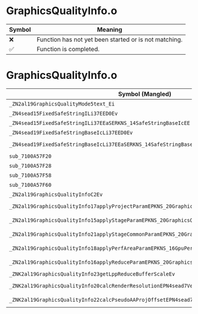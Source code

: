 # GraphicsQualityInfo.o
| Symbol | Meaning 
| ------------- | ------------- 
| :x: | Function has not yet been started or is not matching. 
| :white_check_mark: | Function is completed. 


# GraphicsQualityInfo.o
| Symbol (Mangled) | Symbol (Demangled) | Decompiled? |
| ------------- |  ------------- | ------------- |
| `_ZN2al19GraphicsQualityMode5text_Ei` | `al::GraphicsQualityMode::text_(int)` | :white_check_mark: |
| `_ZN4sead15FixedSafeStringILi37EED0Ev` | `sead::FixedSafeString<37>::~FixedSafeString()` | :white_check_mark: |
| `_ZN4sead15FixedSafeStringILi37EEaSERKNS_14SafeStringBaseIcEE` | `sead::FixedSafeString<37>::operator=(sead::SafeStringBase<char> const&)` | :white_check_mark: |
| `_ZN4sead19FixedSafeStringBaseIcLi37EED0Ev` | `sead::FixedSafeStringBase<char,37>::~FixedSafeStringBase()` | :white_check_mark: |
| `_ZN4sead19FixedSafeStringBaseIcLi37EEaSERKNS_14SafeStringBaseIcEE` | `sead::FixedSafeStringBase<char,37>::operator=(sead::SafeStringBase<char> const&)` | :white_check_mark: |
| `sub_7100A57F20` | `` | :white_check_mark: |
| `sub_7100A57F28` | `` | :white_check_mark: |
| `sub_7100A57F58` | `` | :white_check_mark: |
| `sub_7100A57F60` | `` | :white_check_mark: |
| `_ZN2al19GraphicsQualityInfoC2Ev` | `al::GraphicsQualityInfo::GraphicsQualityInfo(void)` | :white_check_mark: |
| `_ZN2al19GraphicsQualityInfo17applyProjectParamEPKNS_20GraphicsQualityParamE` | `al::GraphicsQualityInfo::applyProjectParam(al::GraphicsQualityParam const*)` | :white_check_mark: |
| `_ZN2al19GraphicsQualityInfo15applyStageParamEPKNS_20GraphicsQualityParamE` | `al::GraphicsQualityInfo::applyStageParam(al::GraphicsQualityParam const*)` | :white_check_mark: |
| `_ZN2al19GraphicsQualityInfo21applyStageCommonParamEPKNS_20GraphicsQualityParamE` | `al::GraphicsQualityInfo::applyStageCommonParam(al::GraphicsQualityParam const*)` | :white_check_mark: |
| `_ZN2al19GraphicsQualityInfo18applyPerfAreaParamEPKNS_16GpuPerfAreaParamE` | `al::GraphicsQualityInfo::applyPerfAreaParam(al::GpuPerfAreaParam const*)` | :white_check_mark: |
| `_ZN2al19GraphicsQualityInfo16applyReduceParamEPKNS_20GraphicsQualityParamEii` | `al::GraphicsQualityInfo::applyReduceParam(al::GraphicsQualityParam const*,int,int)` | :white_check_mark: |
| `_ZNK2al19GraphicsQualityInfo23getLppReduceBufferScaleEv` | `al::GraphicsQualityInfo::getLppReduceBufferScale(void)const` | :white_check_mark: |
| `_ZNK2al19GraphicsQualityInfo20calcRenderResolutionEPN4sead7Vector2IiEERKS3_RKNS_8ViewInfoE` | `al::GraphicsQualityInfo::calcRenderResolution(sead::Vector2<int> *,sead::Vector2<int> const&,al::ViewInfo const&)const` | :white_check_mark: |
| `_ZNK2al19GraphicsQualityInfo22calcPseudoAAProjOffsetEPN4sead7Vector2IfEEii` | `al::GraphicsQualityInfo::calcPseudoAAProjOffset(sead::Vector2<float> *,int,int)const` | :white_check_mark: |
